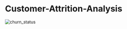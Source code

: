# Customer-Attrition-Analysis

![churn_status](https://github.com/Emilinjoseph/Customer-Attrition-Analysis/assets/37008863/a873f1f1-dd1c-4290-8e3b-a395b8d2a9f6)

